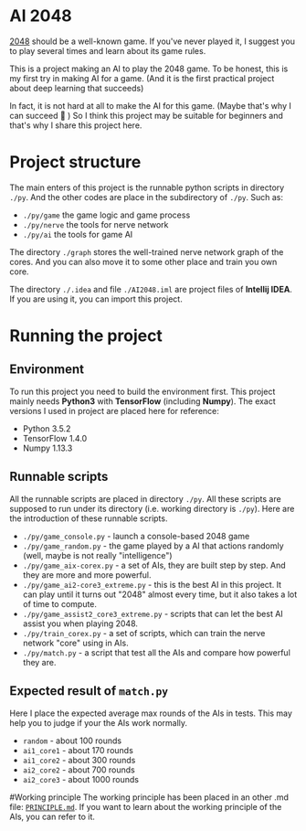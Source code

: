 
# AI 2048 #

[2048](https://gabrielecirulli.github.io/2048/) should be a well-known game. If you've never played it, I suggest you to play several times and learn about its game rules.

This is a project making an AI to play the 2048 game. To be honest, this is my first try in making AI for a game. (And it is the first practical project about deep learning that succeeds) 

In fact, it is not hard at all to make the AI for this game. (Maybe that's why I can succeed 🙂 ) So I think this project may be suitable for beginners and that's why I share this project here.


# Project structure
The main enters of this project is the runnable python scripts in directory `./py`. And the other codes are place in the subdirectory of `./py`. Such as:
- `./py/game` the game logic and game process
- `./py/nerve` the tools for nerve network
- `./py/ai` the tools for game AI

The directory `./graph` stores the well-trained nerve network graph of the cores. And you can also move it to some other place and train you own core.

The directory `./.idea` and file `./AI2048.iml` are project files of **Intellij IDEA**. If you are using it, you can import this project.


# Running the project
## Environment
To run this project you need to build the environment first. This project mainly needs **Python3** with **TensorFlow** (including **Numpy**). The exact versions I used in project are placed here for reference:
- Python 3.5.2
- TensorFlow 1.4.0
- Numpy 1.13.3

## Runnable scripts
All the runnable scripts are placed in directory `./py`.  All these scripts are supposed to run under its directory (i.e. working directory is `./py`). Here are the introduction of these runnable scripts.
- `./py/game_console.py` - launch a console-based 2048 game
- `./py/game_random.py` - the game played by a AI that actions randomly (well, maybe is not really "intelligence")
- `./py/game_aix-corex.py` - a set of AIs, they are built step by step. And they are more and more powerful.
- `./py/game_ai2-core3_extreme.py` - this is the best AI in this project. It can play until it turns out "2048" almost every time, but it also takes a lot of time to compute.
- `./py/game_assist2_core3_extreme.py` - scripts that can let the best AI assist you when playing 2048.
- `./py/train_corex.py` - a set of scripts, which can train the nerve network "core" using in AIs.
- `./py/match.py` - a script that test all the AIs and compare how powerful they are. 

## Expected result of `match.py`
Here I place the expected average max rounds of the AIs in tests. This may help you to judge if your the AIs work normally.
- `random` - about 100 rounds
- `ai1_core1` - about 170 rounds
- `ai1_core2` - about 300 rounds
- `ai2_core2` - about 700 rounds
- `ai2_core3` - about 1000 rounds


#Working principle
The working principle has been placed in an other .md file: [`PRINCIPLE.md`](https://github.com/ZhengKeli/AI2048/blob/master/PRINCIPLE.md). If you want to learn about the working principle of the AIs, you can refer to it.